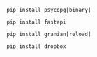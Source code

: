 <code>
pip install psycopg[binary]
</code>

<code>
pip install fastapi
</code>

<code>
pip install granian[reload]
</code>

<code>
pip install dropbox
</code>